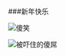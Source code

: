 ###新年快乐

![傻笑](https://upload-images.jianshu.io/upload_images/3214119-3c4e6d6f6676665a.png?imageMogr2/auto-orient/strip%7CimageView2/2/w/1240)

![被吓住的傻屌](https://upload-images.jianshu.io/upload_images/3214119-8f5a55e56d4ca0c6.gif?imageMogr2/auto-orient/strip)




